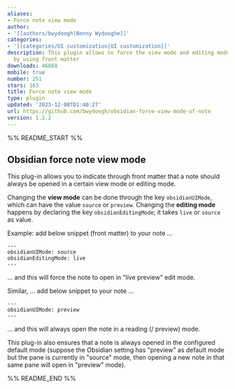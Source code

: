 ```yaml
---
aliases:
- Force note view mode
author:
- '[[authors/bwydoogh|Benny Wydooghe]]'
categories:
- '[[categories/UI customization|UI customization]]'
description: This plugin allows to force the view mode and editing mode for a note
  by using front matter
downloads: 46868
mobile: true
number: 251
stars: 163
title: Force note view mode
type: plugin
updated: '2023-12-08T01:40:27'
url: https://github.com/bwydoogh/obsidian-force-view-mode-of-note
version: 1.2.2
---
```


%% README_START %%

## Obsidian force note view mode

This plug-in allows you to indicate through front matter that a note should always be opened in a certain view mode or editing mode. 

Changing the **view mode** can be done through the key `obsidianUIMode`, which can have the value `source` or `preview`. Changing the **editing mode** happens by declaring the key `obsidianEditingMode`; it takes `live` or `source` as value.

Example: add below snippet (front matter) to your note ...
```
---
obsidianUIMode: source
obsidianEditingMode: live
---
```
... and this will force the note to open in "live preview" edit mode.


Similar, ... add below snippet to your note ...
```
---
obsidianUIMode: preview
---
```
... and this will always open the note in a reading (/ preview) mode.

This plug-in also ensures that a note is always opened in the configured default mode (suppose the Obsidian setting has "preview" as default mode but the pane is currently in "source" mode, then opening a new note in that same pane will open in "preview" mode).


%% README_END %%